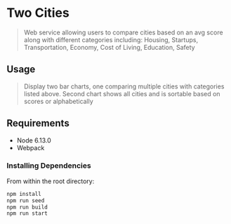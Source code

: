 # Two Cities

> Web service allowing users to compare cities based on an avg score along with different categories including: Housing, Startups, Transportation, Economy, Cost of Living, Education, Safety


## Usage

> Display two bar charts, one comparing multiple cities with categories listed above. Second chart shows all cities and is sortable based on scores or alphabetically

## Requirements


- Node 6.13.0
- Webpack

### Installing Dependencies

From within the root directory:

```sh
npm install
npm run seed
npm run build
npm run start
```